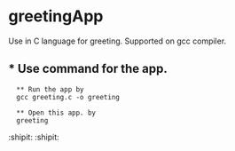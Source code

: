 # greetingApp

Use in C language for greeting. Supported on gcc compiler.

## * Use command for the app.
      ** Run the app by
      gcc greeting.c -o greeting

      ** Open this app. by
      greeting

  :shipit: :shipit:
